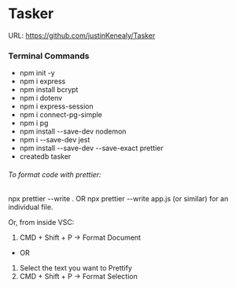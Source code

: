 # Tasker
URL: https://github.com/justinKenealy/Tasker

### Terminal Commands    
- npm init -y
- npm i express
- npm install bcrypt
- npm i dotenv
- npm i express-session
- npm i connect-pg-simple
- npm i pg
- npm install --save-dev nodemon
- npm i --save-dev jest
- npm install --save-dev --save-exact prettier
- createdb tasker

###### To format code with prettier:
npx prettier --write . OR npx prettier --write app.js (or similar)
for an individual file. 

Or, from inside VSC:
1. CMD + Shift + P -> Format Document
- OR
1. Select the text you want to Prettify
2. CMD + Shift + P -> Format Selection